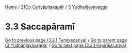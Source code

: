 
[Home](/) / [21Cp Cariyāpiṭakapāḷi](../../21Cp.md) / [3 Yudhañjayavagga](../3.md)

# 3.3 Saccapāramī


[Go to previous page (3.2.1 Temiyacariya)](3.2/3.2.1.md) / [Go to parent page (3 Yudhañjayavagga)](../3.md) / [Go to next page (3.3.1 Kapirājacariya)](3.3/3.3.1.md)


